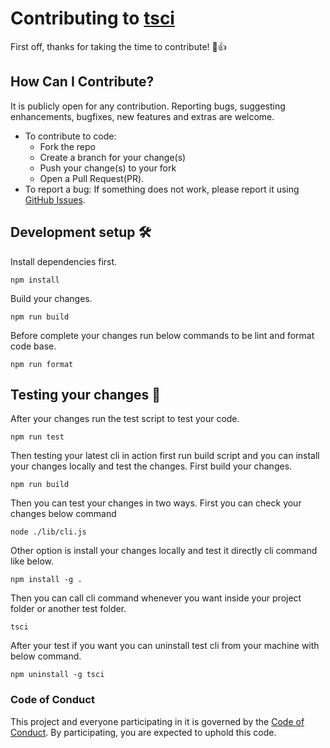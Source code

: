 # Contributing to [tsci](https://github.com/sametcelikbicak/tsci)

First off, thanks for taking the time to contribute! 🎉👍  

## How Can I Contribute?
It is publicly open for any contribution. Reporting bugs, suggesting
enhancements, bugfixes, new features and extras are welcome.

- To contribute to code: 
    - Fork the repo
    - Create a branch for your change(s)
    - Push your change(s) to your fork
    - Open a Pull Request(PR).
- To report a bug: If something does not work, please report it using
  [GitHub Issues](https://github.com/sametcelikbicak/tsci/issues).

## Development setup 🛠
Install dependencies first.
```
npm install
```
Build your changes.
``` 
npm run build
```
Before complete your changes run below commands to be lint and format code base.
```
npm run format
```

## Testing your changes 🧪
After your changes run the test script to test your code.
```
npm run test
```
Then testing your latest cli in action first run build script and you can install your changes locally and test the changes. First build your changes.
```
npm run build
```
Then you can test your changes in two ways. First you can check your changes below command
```
node ./lib/cli.js
```
Other option is install your changes locally and test it directly cli command like below.
```
npm install -g .
````
Then you can call cli command whenever you want inside your project folder or another test folder.
```
tsci
```
After your test if you want you can uninstall test cli from your machine with below command.
```
npm uninstall -g tsci
```

### Code of Conduct
This project and everyone participating in it is governed by the
[Code of Conduct](CODE_OF_CONDUCT.md). By participating, you are expected to
uphold this code. 
